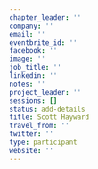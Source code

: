 ```yaml
---
chapter_leader: ''
company: ''
email: ''
eventbrite_id: ''
facebook: ''
image: ''
job_title: ''
linkedin: ''
notes: ''
project_leader: ''
sessions: []
status: add-details
title: Scott Hayward
travel_from: ''
twitter: ''
type: participant
website: ''
---
```


<!-- put more details about participant here -->